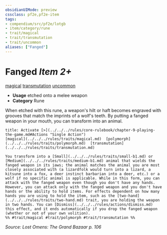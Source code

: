 ```yaml
---
obsidianUIMode: preview
cssclass: pf2e,pf2e-item
tags:
- compendium/src/pf2e/lotgb
- item/category/rune
- trait/magical
- trait/transmutation
- trait/uncommon
aliases: ["Fanged"]
---
```

# Fanged *Item 2+*  
[magical](../../../Rules/traits/magical.md)  [transmutation](../../../Rules/traits/transmutation.md)  [uncommon](../../../Rules/traits/uncommon.md)  

- **Usage** etched onto a melee weapon
- **Category** Rune

When etched with this rune, a weapon's hilt or haft becomes engraved with grooves that match the imprints of a wolf's teeth. By putting a fanged weapon in your mouth, you can transform into an animal.

```ad-embed-ability
title: Activate [>](../../../rules/core-rulebook/chapter-9-playing-the-game.md#Actions "Single Action")
[magical](../../../rules/traits/magical.md)  [polymorph](../../../rules/traits/polymorph.md)  [transmutation](../../../rules/traits/transmutation.md)  

You transform into a [Small](../../../rules/traits/small-b1.md) or [Medium](../../../rules/traits/medium-b1.md) animal that wields the fanged weapon in its jaws; the animal matches the animal you are most closely associated with (a lizardfolk would turn into a lizard, a kitsune into a fox, a deer instinct barbarian into a deer, etc.) or a wolf if no specific animal is applicable. While in this form, you can attack with the fanged weapon even though you don't have any hands. However, you can attack only with the fanged weapon and you don't have hands or the ability to hold items. For effects dependent on how many hands you are using to hold the item, such as the [two-hand](../../../rules/traits/two-hand.md) trait, you are holding the weapon in two hands. You can [Dismiss](../../../rules/actions/dismiss.md) this effect, and it ends automatically if you drop the fanged weapon (whether or not of your own volition).  
%% #trait/magical #trait/polymorph #trait/transmutation %%
```

*Source: Lost Omens: The Grand Bazaar p. 106*
